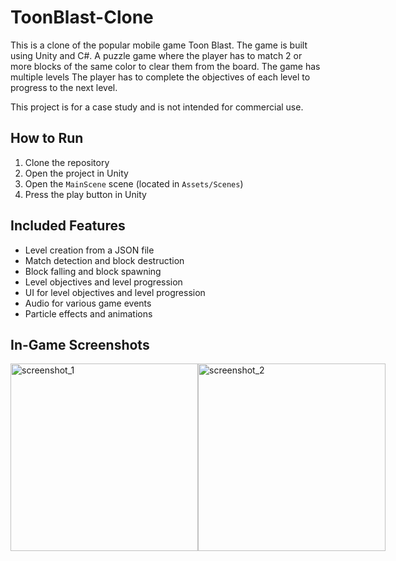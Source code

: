 # ToonBlast-Clone

This is a clone of the popular mobile game Toon Blast. The game is built using Unity and C#. A puzzle game where the player has to match 2 or more blocks of the same color to clear them from the board. The game has multiple levels The player has to complete the objectives of each level to progress to the next level.

This project is for a case study and is not intended for commercial use.

## How to Run

1. Clone the repository
2. Open the project in Unity
3. Open the `MainScene` scene (located in `Assets/Scenes`)
4. Press the play button in Unity

## Included Features

- Level creation from a JSON file
- Match detection and block destruction
- Block falling and block spawning
- Level objectives and level progression
- UI for level objectives and level progression
- Audio for various game events
- Particle effects and animations

## In-Game Screenshots
<div style="display:flex;">
    <img width="300" alt="screenshot_1" src="https://github.com/berkaayildiz/toonblast-clone/assets/37070272/c8d6cdd4-c97d-445f-b7b5-0c1d16053215">
    <img width="300" alt="screenshot_2" src="https://github.com/berkaayildiz/toonblast-clone/assets/37070272/a3c78f11-56b5-4d3c-b401-ba30a58ce0e8">
</div>
